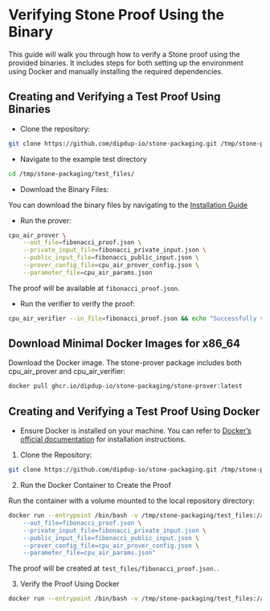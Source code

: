# Verifying Stone Proof Using the Binary

This guide will walk you through how to verify a Stone proof using the provided binaries. It includes steps for both setting up the environment using Docker and manually installing the required dependencies.

## Creating and Verifying a Test Proof Using Binaries

- Clone the repository:

```bash
git clone https://github.com/dipdup-io/stone-packaging.git /tmp/stone-packaging
```

- Navigate to the example test directory

```bash
cd /tmp/stone-packaging/test_files/
```

- Download the Binary Files:

You can download the binary files by navigating to the [Installation Guide](https://github.com/dipdup-io/stone-packaging/blob/master/docs/pages/install/binaries.md)

- Run the prover:

```bash
cpu_air_prover \
    --out_file=fibonacci_proof.json \
    --private_input_file=fibonacci_private_input.json \
    --public_input_file=fibonacci_public_input.json \
    --prover_config_file=cpu_air_prover_config.json \
    --parameter_file=cpu_air_params.json
```

The proof will be available at `fibonacci_proof.json`.

- Run the verifier to verify the proof:

```bash
cpu_air_verifier --in_file=fibonacci_proof.json && echo "Successfully verified example proof."
```

## Download Minimal Docker Images for x86_64

Download the Docker image. The stone-prover package includes both cpu_air_prover and cpu_air_verifier:

```bash
docker pull ghcr.io/dipdup-io/stone-packaging/stone-prover:latest
```

## Creating and Verifying a Test Proof Using Docker

- Ensure Docker is installed on your machine. You can refer to [Docker’s official documentation](https://docs.docker.com/get-docker/) for installation instructions.

1. Clone the Repository:

```bash
git clone https://github.com/dipdup-io/stone-packaging.git /tmp/stone-packaging
```

2. Run the Docker Container to Create the Proof

Run the container with a volume mounted to the local repository directory:

```bash
docker run --entrypoint /bin/bash -v /tmp/stone-packaging/test_files:/app/prover ghcr.io/dipdup-io/stone-packaging/stone-prover -c "cd /app/prover && exec cpu_air_prover \
    --out_file=fibonacci_proof.json \
    --private_input_file=fibonacci_private_input.json \
    --public_input_file=fibonacci_public_input.json \
    --prover_config_file=cpu_air_prover_config.json \
    --parameter_file=cpu_air_params.json"
```

The proof will be created at `test_files/fibonacci_proof.json.`.

3. Verify the Proof Using Docker

```bash
docker run --entrypoint /bin/bash -v /tmp/stone-packaging/test_files:/app/prover ghcr.io/dipdup-io/stone-packaging/stone-prover -c "cd /app/prover && exec cpu_air_verifier --in_file=fibonacci_proof.json && echo 'Successfully verified example proof.'"
```
